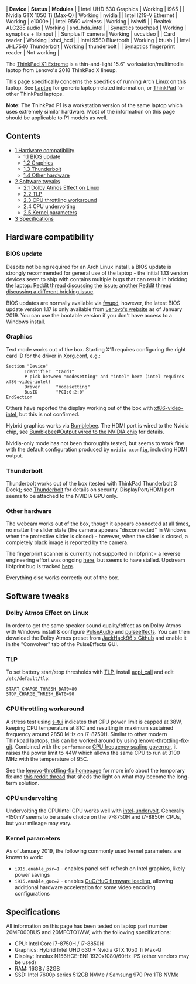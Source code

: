 | **Device** | **Status** | **Modules** |
| Intel UHD 630 Graphics | Working | i965 |
| Nvidia GTX 1050 Ti (Max-Q) | Working | nvidia |
| Intel I219-V Ethernet | Working | e1000e |
| Intel 9560 wireless | Working | iwlwifi |
| Realtek ALC285 audio | Working | snd_hda_intel |
| Synaptics touchpad | Working | synaptics + libinput |
| SunplusIT camera | Working | uvcvideo |
| Card reader | Working | xhci_hcd |
| Intel 9560 Bluetooth | Working | btusb |
| Intel JHL7540 Thunderbolt | Working | thunderbolt |
| Synaptics fingerprint reader | Not working |

The [ThinkPad X1 Extreme](https://www.lenovo.com/us/en/laptops/thinkpad/thinkpad-x/ThinkPad-X1-Extreme/p/20MF000DUS) is a thin-and-light 15.6" workstation/multimedia laptop from Lenovo's 2018 ThinkPad X lineup.

This page specifically concerns the specifics of running Arch Linux on this laptop. See [Laptop](/index.php/Laptop "Laptop") for generic laptop-related information, or [ThinkPad](/index.php/ThinkPad "ThinkPad") for other ThinkPad laptops.

**Note:** The ThinkPad P1 is a workstation version of the same laptop which uses extremely similar hardware. Most of the information on this page should be applicable to P1 models as well.

## Contents

*   [1 Hardware compatibility](#Hardware_compatibility)
    *   [1.1 BIOS update](#BIOS_update)
    *   [1.2 Graphics](#Graphics)
    *   [1.3 Thunderbolt](#Thunderbolt)
    *   [1.4 Other hardware](#Other_hardware)
*   [2 Software tweaks](#Software_tweaks)
    *   [2.1 Dolby Atmos Effect on Linux](#Dolby_Atmos_Effect_on_Linux)
    *   [2.2 TLP](#TLP)
    *   [2.3 CPU throttling workaround](#CPU_throttling_workaround)
    *   [2.4 CPU undervolting](#CPU_undervolting)
    *   [2.5 Kernel parameters](#Kernel_parameters)
*   [3 Specifications](#Specifications)

## Hardware compatibility

### BIOS update

Despite not being required for an Arch Linux install, a BIOS update is strongly recommended for general use of the laptop - the initial 1.13 version devices seem to ship with contains multiple bugs that can result in bricking the laptop: [Reddit thread discussing the issue](https://www.reddit.com/r/thinkpad/comments/a2g0k4/warning_do_not_change_from_hybrid_graphics_to/); [another Reddit thread discussing a different bricking issue](https://www.reddit.com/r/thinkpad/comments/9qreoj/psa_do_not_enable_bios_support_for_thunderbolt/).

BIOS updates are normally available via [fwupd](/index.php/Fwupd "Fwupd"), however, the latest BIOS update version 1.17 is only available from [Lenovo's website](https://pcsupport.lenovo.com/en/en/products/laptops-and-netbooks/thinkpad-x-series-laptops/thinkpad-x1-extreme/downloads) as of January 2019\. You can use the bootable version if you don't have access to a Windows install.

### Graphics

Text mode works out of the box. Starting X11 requires configuring the right card ID for the driver in [Xorg.conf](/index.php/Xorg.conf "Xorg.conf"), e.g.:

```
Section "Device"
       Identifier  "Card1"
       # pick between "modesetting" and "intel" here (intel requires xf86-video-intel)
       Driver      "modesetting"
       BusID       "PCI:0:2:0"
EndSection

```

Others have reported the display working out of the box with [xf86-video-intel](https://www.archlinux.org/packages/?name=xf86-video-intel), but this is not confirmed.

Hybrid graphics works via [Bumblebee](/index.php/Bumblebee "Bumblebee"). The HDMI port is wired to the Nvidia chip, see [Bumblebee#Output wired to the NVIDIA chip](/index.php/Bumblebee#Output_wired_to_the_NVIDIA_chip "Bumblebee") for details.

Nvidia-only mode has not been thoroughly tested, but seems to work fine with the default configuration produced by `nvidia-xconfig`, including HDMI output.

### Thunderbolt

Thunderbolt works out of the box (tested with ThinkPad Thunderbolt 3 Dock); see [Thunderbolt](/index.php/Thunderbolt "Thunderbolt") for details on security. DisplayPort/HDMI port seems to be attached to the NVIDIA GPU only.

### Other hardware

The webcam works out of the box, though it appears connected at all times, no matter the slider state (the camera appears "disconnected" in Windows when the protective slider is closed) - however, when the slider is closed, a completely black image is reported by the camera.

The fingerprint scanner is currently not supported in libfprint - a reverse engineering effort was ongoing [here](https://github.com/nmikhailov/Validity90), but seems to have stalled. Upstream libfprint bug is tracked [here](https://gitlab.freedesktop.org/libfprint/libfprint/issues/134).

Everything else works correctly out of the box.

## Software tweaks

### Dolby Atmos Effect on Linux

In order to get the same speaker sound quality/effect as on Dolby Atmos with Windows install & configure [PulseAudio](/index.php/PulseAudio "PulseAudio") and [pulseeffects](https://www.archlinux.org/packages/?name=pulseeffects). You can then download the Dolby Atmos preset from [JackHack96's Github](https://github.com/JackHack96/PulseEffects-Presets/tree/master/irs) and enable it in the "Convolver" tab of the PulseEffects GUI.

### TLP

To set battery start/stop thresholds with [TLP](/index.php/TLP "TLP"), install [acpi_call](https://www.archlinux.org/packages/?name=acpi_call) and edit `/etc/default/tlp`:

```
START_CHARGE_THRESH_BAT0=80
STOP_CHARGE_THRESH_BAT0=90

```

### CPU throttling workaround

A stress test using [s-tui](https://aur.archlinux.org/packages/s-tui/) indicates that CPU power limit is capped at 38W, keeping CPU temperature at 81C and resulting in maximum sustained frequency around 2850 MHz on i7-8750H. Similar to other modern Thinkpad laptops, this can be worked around by using [lenovo-throttling-fix-git](https://aur.archlinux.org/packages/lenovo-throttling-fix-git/). Combined with the `performance` [CPU frequency scaling governor](/index.php/CPU_frequency_scaling#Scaling_governors "CPU frequency scaling"), it raises the power limit to 44W which allows the same CPU to run at 3100 MHz with the temperature of 95C.

See the [lenovo-throttling-fix homepage](https://github.com/erpalma/lenovo-throttling-fix) for more info about the temporary fix and [this reddit thread](https://www.reddit.com/r/linux/comments/9n5ajg/first_part_of_the_real_fix_for_ultrabook_cpu/) that sheds the light on what may become the long-term solution.

### CPU undervolting

Undervolting the CPU/Intel GPU works well with [intel-undervolt](/index.php/Undervolting_CPU#intel-undervolt "Undervolting CPU"). Generally -150mV seems to be a safe choice on the i7-8750H and i7-8850H CPUs, but your mileage may vary.

### Kernel parameters

As of January 2019, the following commonly used kernel parameters are known to work:

*   `i915.enable_psr=1` - enables panel self-refresh on Intel graphics, likely power savings
*   `i915.enable_guc=2` - enables [GuC/HuC firmware loading](/index.php/Intel_graphics#Enable_GuC_/_HuC_firmware_loading "Intel graphics"), allowing additional hardware acceleration for some video encoding configurations

## Specifications

All information on this page has been tested on laptop part number 20MF000BUS and 20MFCTO1WW, with the following specifications:

*   CPU: Intel Core i7-8750H / i7-8850H
*   Graphics: Hybrid Intel UHD 630 + Nvidia GTX 1050 Ti Max-Q
*   Display: Innolux N156HCE-EN1 1920x1080/60Hz IPS (other vendors may be used)
*   RAM: 16GB / 32GB
*   SSD: Intel 7600p series 512GB NVMe / Samsung 970 Pro 1TB NVMe